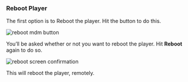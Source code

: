 ### Reboot Player

The first option is to Reboot the player. Hit the button to do this.

![reboot mdm button](https://support.optisigns.com/hc/article_attachments/40871323394323)

You’ll be asked whether or not you want to reboot the player. Hit **Reboot** again to do so.

![reboot screen confirmation](https://support.optisigns.com/hc/article_attachments/40871323401107)

This will reboot the player, remotely.